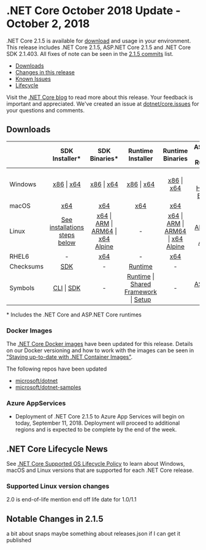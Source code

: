 # .NET Core October 2018 Update - October 2, 2018

.NET Core 2.1.5 is available for [download](2.1.5-download.md) and usage in your environment. This release includes .NET Core 2.1.5, ASP.NET Core 2.1.5 and .NET Core SDK 2.1.403. All fixes of note can be seen in the [2.1.5 commits](2.1.5-commits.md) list.

* [Downloads](#downloads)
* [Changes in this release](#notable-changes-in-214)
* [Known Issues](../2.1-known-issues.md)
* [Lifecycle](#net-core-lifecycle-news)

Visit the [.NET Core blog][dotnet-blog] to read more about this release. Your feedback is important and appreciated. We've created an issue at [dotnet/core.issues](https://github.com/dotnet/core/issues/) for your questions and comments.

## Downloads

|           | SDK Installer*                                   | SDK Binaries*                            | Runtime Installer                                        | Runtime Binaries                                 | ASP.NET Core Runtime           |
| --------- | :------------------------------------------:     | :----------------------:                 | :---------------------------:                            | :-------------------------:                      | :-----------------:            |
| Windows   | [x86][sdk-win-x86.exe] \| [x64][sdk-win-x64.exe] | [x86][sdk-win-x86] \| [x64][sdk-win-x64] | [x86][runtime-win-x86.exe] \| [x64][runtime-win-x64.exe] | [x86][runtime-win-x86] \| [x64][runtime-win-x64] | [x86][asp-runtime-win-x86.exe] \| [x64][asp-runtime-win-x64.exe] <br> [Hosting Bundle][hosting-win-x64.exe] |
| macOS     | [x64][sdk-mac-x64.pkg]  | [x64][sdk-mac-x64]     | [x64][runtime-mac-x64.pkg] | [x64][runtime-mac-x64] | [x64][asp-runtime-mac-x64]
| Linux     | [See installations steps below][linux-install]   | [x64][sdk-linux-x64] \| [ARM][sdk-linux-arm] \| [ARM64][sdk-linux-arm-x64] \| [x64 Alpine][sdk-linux-musl-x64] | - | [x64][runtime-linux-x64] \| [ARM][runtime-linux-arm] \| [ARM64][runtime-linux-arm-x64] \| [x64 Alpine][runtime-linux-musl-x64] | [x64][asp-runtime-linux-x64]  \| [ARM32][asp-runtime-linux-arm] \| [x64 Alpine][asp-runtime-linux-musl-x64] |
| RHEL6     | -                                                | [x64][sdk-rhel.6-x64]                    | -                                                        | [x64][runtime-rhel.6-x64] | - |
| Checksums | [SDK][checksums-sdk]                             | -                                        | [Runtime][checksums-runtime]                             | - | - |
| Symbols   | [CLI][cli-symbols] \| [SDK][dotnet-sdk-symbols]  | -                                        | [Runtime][coreclr-symbols] \| [Shared Framework][corefx-symbols] \| [Setup][core-setup-symbols] | - | [ASP.NET Core][aspnet-symbols] |

\* Includes the .NET Core and ASP.NET Core runtimes

### Docker Images

The [.NET Core Docker images](https://hub.docker.com/r/microsoft/dotnet/) have been updated for this release. Details on our Docker versioning and how to work with the images can be seen in ["Staying up-to-date with .NET Container Images"](https://blogs.msdn.microsoft.com/dotnet/2018/06/18/staying-up-to-date-with-net-container-images/).

The following repos have been updated

* [microsoft/dotnet](https://hub.docker.com/r/microsoft/dotnet)
* [microsoft/dotnet-samples](https://hub.docker.com/r/microsoft/dotnet-samples)

### Azure AppServices

* Deployment of .NET Core 2.1.5 to Azure App Services will begin on today, September 11, 2018. Deployment will proceed to additional regions and is expected to be complete by the end of the week.

## .NET Core Lifecycle News

See [.NET Core Supported OS Lifecycle Policy](https://github.com/dotnet/core/blob/master/os-lifecycle-policy.md) to learn about Windows, macOS and Linux versions that are supported for each .NET Core release.

### Supported Linux version changes

2.0 is end-of-life
mention end off life date for 1.0/1.1

## Notable Changes in 2.1.5

a bit about snaps
maybe something about releases.json if I can get it published

[blob-runtime]: https://dotnetcli.blob.core.windows.net/dotnet/Runtime/
[blob-sdk]: https://dotnetcli.blob.core.windows.net/dotnet/Sdk/
[release-notes]: https://github.com/dotnet/core/blob/master/release-notes/2.1/2.1.5/2.1.5.md

[runtime-linux-arm]: https://download.visualstudio.microsoft.com/download/pr/4d555219-1f04-47c6-90e5-8b3ff8989b9c/0798763e6e4b98a62846116f997d046e/dotnet-runtime-2.1.5-linux-arm.tar.gz
[runtime-linux-musl-x64]: https://download.visualstudio.microsoft.com/download/pr/42912b6c-fab3-4666-a467-65e1ecbfc4b3/44f1a69971dd0c81de9ede19393de24c/dotnet-runtime-2.1.5-linux-musl-x64.tar.gz
[runtime-linux-arm-x64]: https://download.visualstudio.microsoft.com/download/pr/8b757bfd-de6c-4c72-8d73-abfa6d7bae35/54a47a57feccb5277e0973e17142caa6/dotnet-runtime-2.1.5-linux-arm64.tar.gz
[runtime-linux-x64]: https://download.visualstudio.microsoft.com/download/pr/05a71d80-3e59-4f1f-8298-2697013e261c/be191f2f4f4db74c29030008ed3632f0/dotnet-runtime-2.1.5-linux-x64.tar.gz
[runtime-mac-x64.pkg]: https://download.visualstudio.microsoft.com/download/pr/b83df670-529a-4d28-b4f5-81c46d339ef9/6d23d425c2b0ffd9828c521dbf19ef63/dotnet-runtime-2.1.5-osx-x64.pkg
[runtime-mac-x64]: https://download.visualstudio.microsoft.com/download/pr/eafd1d99-8824-4af0-8924-df9050d2265f/76094b7c8d80390504eba6ec08e4044a/dotnet-runtime-2.1.5-osx-x64.tar.gz
[runtime-rhel.6-x64]: https://download.visualstudio.microsoft.com/download/pr/5b4b7ccd-7167-42f8-9111-bd7f09cc7b1c/fc68d0ca7566224ec99b56df25b7f9ee/dotnet-runtime-2.1.5-rhel.6-x64.tar.gz
[runtime-win-x64.exe]: https://download.visualstudio.microsoft.com/download/pr/2781df30-e8c8-4c96-a317-a369a1d27b88/d70f97bfd35b88fe6e2b5410b3655247/dotnet-runtime-2.1.5-win-x64.exe
[runtime-win-x64]: https://download.visualstudio.microsoft.com/download/pr/ce443d89-75f1-4122-aaa8-c094a9017b4a/255b06ace4207a8ee923758160ed01c3/dotnet-runtime-2.1.5-win-x64.zip
[runtime-win-x86.exe]: https://download.visualstudio.microsoft.com/download/pr/4d7f6916-827d-4047-8abd-30dd6db910e9/694eaa49bbf7bb574b75429ed101035c/dotnet-runtime-2.1.5-win-x86.exe
[runtime-win-x86]: https://download.visualstudio.microsoft.com/download/pr/256f1cce-ad71-4ebe-ae45-5be6b7d4edb8/68f8caf678adde0af55266e955556c74/dotnet-runtime-2.1.5-win-x86.zip
[asp-runtime-linux-arm]: https://download.visualstudio.microsoft.com/download/pr/6253ecc6-4af6-42ac-a965-33a864a79a3b/b4ba7e62c5318106fd55aaa17b4335de/aspnetcore-runtime-2.1.5-linux-arm.tar.gz
[asp-runtime-linux-musl-x64]: https://download.visualstudio.microsoft.com/download/pr/c283d1d5-b4c7-4d9b-bab5-b78c6d03887f/e6ba9246446aa885f935e2245acbbedd/aspnetcore-runtime-2.1.5-linux-musl-x64.tar.gz
[asp-runtime-linux-x64]: https://download.visualstudio.microsoft.com/download/pr/97fce50e-e736-41c3-a700-d83d43178197/4c00b063affdbc940dd16f62c68d1505/aspnetcore-runtime-2.1.5-linux-x64.tar.gz
[asp-runtime-mac-x64]: https://download.visualstudio.microsoft.com/download/pr/48c6f111-9195-46bd-8115-dcbf8a954bba/4c011f106cfc78e8344ca50b0a08d056/aspnetcore-runtime-2.1.5-osx-x64.tar.gz
[asp-runtime-win-x64.exe]: https://download.visualstudio.microsoft.com/download/pr/74b2ff3f-b288-4b4c-9b11-3ef77100ef5a/b0b90830e6b1050afec21c556d1b3733/aspnetcore-runtime-2.1.5-win-x64.exe
[asp-runtime-win-x64]: https://download.visualstudio.microsoft.com/download/pr/6abfd5c4-f9e2-41fb-9363-fd60e3f9132f/1a5d3c82408f5e27b0e83be8c7f1ae42/aspnetcore-runtime-2.1.5-win-x64.zip
[asp-runtime-win-x86.exe]: https://download.visualstudio.microsoft.com/download/pr/e3470fc1-4b89-4ef1-af3b-bf4fe57195f8/ae80490e90972949886a36816490f3ff/aspnetcore-runtime-2.1.5-win-x86.exe
[asp-runtime-win-x86]: https://download.visualstudio.microsoft.com/download/pr/de489207-08c5-4bb1-9b66-641528ea6ca2/03bd984cb700799179dca77dadf3a003/aspnetcore-runtime-2.1.5-win-x86.zip
[hosting-win-x64.exe]: https://download.visualstudio.microsoft.com/download/pr/86df96bb-384c-4d7a-82ce-2e4c2c871189/045870c1ab4004219cb312039c5a64d5/dotnet-hosting-2.1.5-win.exe
[sdk-linux-arm-x64]: https://download.visualstudio.microsoft.com/download/pr/00038a67-bb86-4c39-88df-7c0998002a9e/97de51fd691c68e18ddd3dcaf3d60181/dotnet-sdk-2.1.403-linux-arm64.tar.gz
[sdk-linux-arm]: https://download.visualstudio.microsoft.com/download/pr/10b96626-02d8-415a-be85-051a2a48d0c2/5ec51d3d9f092ba558fb5f1f03d26699/dotnet-sdk-2.1.403-linux-arm.tar.gz
[sdk-linux-musl-x64]: https://download.visualstudio.microsoft.com/download/pr/527fff7b-1862-4d2e-ab78-94c6cca188bc/8c62477e25ac1448c93ed4a8da11cc37/dotnet-sdk-2.1.403-linux-musl-x64.tar.gz
[sdk-linux-x64]: https://download.visualstudio.microsoft.com/download/pr/e85de743-f80b-481b-b10e-d2e37f05a7ce/0bf3ff93417e19ad8d6b2d3ded84d664/dotnet-sdk-2.1.403-linux-x64.tar.gz
[sdk-mac-x64.pkg]: https://download.visualstudio.microsoft.com/download/pr/38102737-cb48-46c2-8f52-fb7102b50ae7/d81958d71c3c2679796e1ecfbd9cc903/dotnet-sdk-2.1.403-osx-x64.pkg
[sdk-mac-x64.pkg-gs]:  https://download.visualstudio.microsoft.com/download/pr/38102737-cb48-46c2-8f52-fb7102b50ae7/d81958d71c3c2679796e1ecfbd9cc903/dotnet-sdk-2.1.403-osx-x64.pkg
[sdk-mac-x64]: https://download.visualstudio.microsoft.com/download/pr/fcdaa140-a2a3-46cf-bab1-e211e7d070c8/9498335457a65063ec789e5532020cf7/dotnet-sdk-2.1.403-osx-x64.tar.gz
[sdk-rhel.6-x64]: https://download.visualstudio.microsoft.com/download/pr/db34d22e-e7ca-4883-a35e-b3d864a5b330/c5f9d14eb4630686574eba29b0049470/dotnet-sdk-2.1.403-rhel.6-x64.tar.gz
[sdk-win-x64.exe]: https://download.visualstudio.microsoft.com/download/pr/45f93081-cdb4-41c1-8d8d-e6c3bbf2872b/62d6a598956fdfe585acb1f15268d930/dotnet-sdk-2.1.403-win-x64.exe
[sdk-win-x64.exe-gs]:  https://download.visualstudio.microsoft.com/download/pr/45f93081-cdb4-41c1-8d8d-e6c3bbf2872b/62d6a598956fdfe585acb1f15268d930/dotnet-sdk-2.1.403-win-x64.exe
[sdk-win-x64]: https://download.visualstudio.microsoft.com/download/pr/28820b2a-0aec-4c24-a271-a14bcb3e2686/5e0ad8ae32f1497e8d0cace2447b9e01/dotnet-sdk-2.1.403-win-x64.zip
[sdk-win-x86.exe]: https://download.visualstudio.microsoft.com/download/pr/c0aa84bb-3da1-4bce-9434-7036e94ae4b2/6d4fb01377f1f1eebb0997289dc8ecfb/dotnet-sdk-2.1.403-win-x86.exe
[sdk-win-x86.exe-gs]:  https://download.visualstudio.microsoft.com/download/pr/c0aa84bb-3da1-4bce-9434-7036e94ae4b2/6d4fb01377f1f1eebb0997289dc8ecfb/dotnet-sdk-2.1.403-win-x86.exe
[sdk-win-x86]: https://download.visualstudio.microsoft.com/download/pr/849dd909-5412-4b79-a66b-b173d462d0f2/a75544b6df62239374e77e78d9a5899f/dotnet-sdk-2.1.403-win-x86.zip

[aspnet-symbols]: https://download.visualstudio.microsoft.com/download/pr/cd19548d-5b4b-49dc-b33b-be0fff2c814d/f92efb317bd7864097ef824174e6ded7/aspnet-2.1.5-symbols.zip
[cli-symbols]: https://download.visualstudio.microsoft.com/download/pr/d3d1518b-c3ad-445c-a6a4-bc31691517f1/cb22f3c8e70ccacfc9dbb74748d11ee8/cli-2.1.5-symbols.zip
[core-setup-symbols]: https://download.visualstudio.microsoft.com/download/pr/b7ea7023-1d3e-4b6c-956f-fd95acddaf34/93db59925f87bf2088f262ea29536ced/core-setup-2.1.5-symbols.zip
[coreclr-symbols]: https://download.visualstudio.microsoft.com/download/pr/26b24856-99c8-4caf-a5b4-81502b2df64f/ff4916b6eb2370d79241510511f845a6/coreclr-2.1.5-symbols.zip
[corefx-symbols]: https://download.visualstudio.microsoft.com/download/pr/d9ee037a-60e6-4efc-aa09-27c8b2f6c5df/73556861aecee927a870c2afb10576aa/corefx-2.1.5-symbols.zip
[dotnet-sdk-symbols]: https://download.visualstudio.microsoft.com/download/pr/f5348f78-7a05-40c3-9b5d-240f9f96162e/90b6da7e4ed745894884ea596b22335a/dotnet-sdk-2.1.5-symbols.zip

[checksums-runtime]: https://dotnetcli.blob.core.windows.net/dotnet/checksums/2.1.5-runtime-sha.txt
[checksums-sdk]: https://dotnetcli.blob.core.windows.net/dotnet/checksums/2.1.403-sdk-sha.txt

[linux-install]: https://www.microsoft.com/net/download/linux

[dotnet-blog]: https://blogs.msdn.microsoft.com/dotnet/
